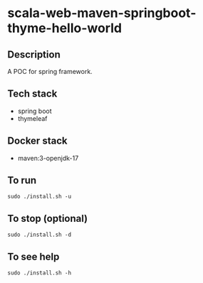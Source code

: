 # scala-web-maven-springboot-thyme-hello-world

## Description
A POC for spring framework.

## Tech stack
- spring boot
- thymeleaf

## Docker stack
- maven:3-openjdk-17

## To run
`sudo ./install.sh -u`

## To stop (optional)
`sudo ./install.sh -d`

## To see help
`sudo ./install.sh -h`

